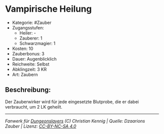 # Vampirische Heilung

- Kategorie: #Zauber
- Zugangsstufen:
  - Heiler: -
  - Zauberer: 1
  - Schwarzmagier: 1
- Kosten: 10
- Zauberbonus: 3
- Dauer: Augenblicklich
- Reichweite: Selbst
- Abklingzeit: 3 KR
- Art: Zaubern

## Beschreibung:

Der Zauberwirker wird für jede eingesetzte Blutprobe, die er dabei verbraucht, um 2 LK geheilt.

---

_Fanwerk für [Dungeonslayers](https://www.dungeonslayers.net/) (C) Christian Kennig | Quelle: Dzaarions Zauber | Lizenz: [CC-BY-NC-SA 4.0](https://creativecommons.org/licenses/by-nc-sa/4.0/deed.de)_
